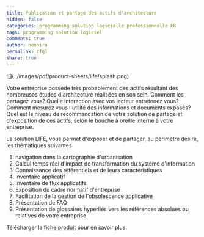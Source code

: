 ```yaml
---
title: Publication et partage des actifs d'architecture
hidden: false
categories: programming solution logicielle professionnelle FR
tags: programming solution logiciel 
comments: true
author: neonira
permalink: zfg1
share: true
---
```


<link rel="stylesheet" href="../assets/css/style.css">
![](../images/pdf/product-sheets/life/splash.png)

Votre entreprise possède très probablement des actifs résultant des nombreuses études d'architecture réalisées en son sein. 
Comment les partagez vous? Quelle interaction avec vos lecteur entretenez vous? Comment mesurez vous l'utilité des informations et documents exposés? Quel est le niveau de recommandation de votre solution de partage et d'exposition de ces actifs, selon le bouche à oreille interne à votre entreprise. 


La solution LIFE, vous permet d'exposer et de partager, au périmètre désiré, les thématiques suivantes

1. navigation dans la cartographie d'urbanisation
1. Calcul temps réel d'impact de transformation du système d'information   
1. Connaissance des référentiels et de leurs caractéristiques
1. Inventaire applicatif
1. Inventaire de flux applicatifs
1. Exposition du cadre normatif d'entreprise
1. Facilitation de la gestion de l'obsolescence applicative
1. Présentation de FAQ
1. Présentation de glossaires hyperliés vers les références absolues ou relatives de votre entreprise 

Télécharger la [fiche produit](../images/pdf/product-sheets/life-fiche-produit.pdf) pour en savoir plus. 








